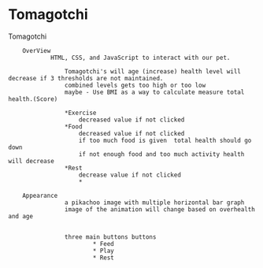 # Tomagotchi

Tomagotchi

        OverView
                HTML, CSS, and JavaScript to interact with our pet.

                    Tomagotchi's will age (increase) health level will decrease if 3 thresholds are not maintained.
                    combined levels gets too high or too low
                    maybe - Use BMI as a way to calculate measure total health.(Score)

                    *Exercise
                        decreased value if not clicked
                    *Food
                        decreased value if not clicked
                        if too much food is given  total health should go down
                        if not enough food and too much activity health will decrease
                    *Rest
                        decrease value if not clicked
                        *

        Appearance
                    a pikachoo image with multiple horizontal bar graph
                    image of the animation will change based on overhealth and age


                    three main buttons buttons
                            * Feed
                            * Play
                            * Rest
